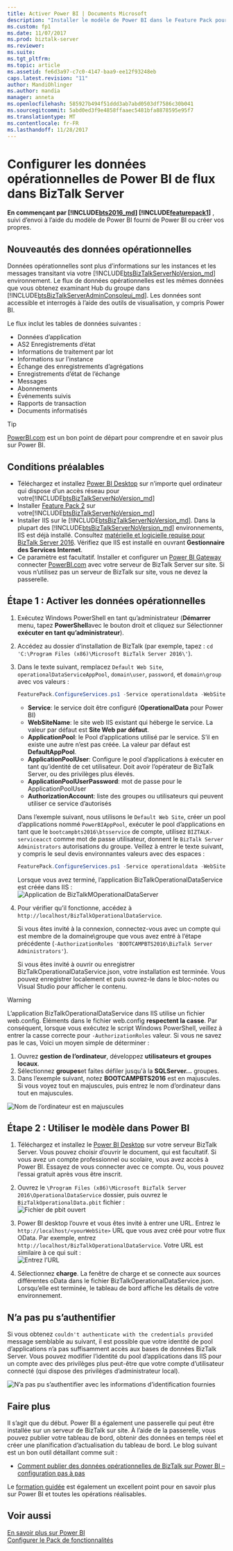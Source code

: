 ```yaml
---
title: Activer Power BI | Documents Microsoft
description: "Installer le modèle de Power BI dans le Feature Pack pour BizTalk Server"
ms.custom: fp1
ms.date: 11/07/2017
ms.prod: biztalk-server
ms.reviewer: 
ms.suite: 
ms.tgt_pltfrm: 
ms.topic: article
ms.assetid: fe6d3a97-c7c0-4147-baa9-ee12f93248eb
caps.latest.revision: "11"
author: MandiOhlinger
ms.author: mandia
manager: anneta
ms.openlocfilehash: 585927b494f51ddd3ab7abd0503df7586c30b041
ms.sourcegitcommit: 5abd0ed3f9e4858ffaaec5481bfa8878595e95f7
ms.translationtype: MT
ms.contentlocale: fr-FR
ms.lasthandoff: 11/28/2017
---
```

# <a name="configure-the-power-bi-operational-data-feed-in-biztalk-server"></a>Configurer les données opérationnelles de Power BI de flux dans BizTalk Server

**En commençant par [!INCLUDE[bts2016_md](../includes/bts2016-md.md)] [!INCLUDE[featurepack1](../includes/featurepack1.md)]** , suivi d’envoi à l’aide du modèle de Power BI fourni de Power BI ou créer vos propres. 

## <a name="what-is-operational-data"></a>Nouveautés des données opérationnelles
Données opérationnelles sont plus d’informations sur les instances et les messages transitant via votre [!INCLUDE[btsBizTalkServerNoVersion_md](../includes/btsbiztalkservernoversion-md.md)] environnement. Le flux de données opérationnelles est les mêmes données que vous obtenez examinant Hub du groupe dans [!INCLUDE[btsBizTalkServerAdminConsoleui_md](../includes/btsbiztalkserveradminconsoleui-md.md)]. Les données sont accessible et interrogés à l’aide des outils de visualisation, y compris Power BI. 

Le flux inclut les tables de données suivantes :
* Données d’application
* AS2 Enregistrements d’état
* Informations de traitement par lot
* Informations sur l’instance
* Échange des enregistrements d’agrégations
* Enregistrements d’état de l’échange
* Messages
* Abonnements
* Événements suivis
* Rapports de transaction
* Documents informatisés

> [!TIP]
> [PowerBI.com](http://powerbi.microsoft.com) est un bon point de départ pour comprendre et en savoir plus sur Power BI.

## <a name="prerequisites"></a>Conditions préalables
* Téléchargez et installez [Power BI Desktop](https://powerbi.microsoft.com/desktop/) sur n’importe quel ordinateur qui dispose d’un accès réseau pour votre[!INCLUDE[btsBizTalkServerNoVersion_md](../includes/btsbiztalkservernoversion-md.md)]
* Installer [Feature Pack 2](https://aka.ms/bts2016fp2) sur votre[!INCLUDE[btsBizTalkServerNoVersion_md](../includes/btsbiztalkservernoversion-md.md)]
* Installer IIS sur le [!INCLUDE[btsBizTalkServerNoVersion_md](../includes/btsbiztalkservernoversion-md.md)]. Dans la plupart des [!INCLUDE[btsBizTalkServerNoVersion_md](../includes/btsbiztalkservernoversion-md.md)] environnements, IIS est déjà installé. Consultez [matérielle et logicielle requise pour BizTalk Server 2016](../install-and-config-guides/hardware-and-software-requirements-for-biztalk-server-2016.md). Vérifiez que IIS est installé en ouvrant **Gestionnaire des Services Internet**. 
* Ce paramètre est facultatif. Installer et configurer un [Power BI Gateway](https://powerbi.microsoft.com/gateway/) connecter [PowerBI.com](http://powerbi.microsoft.com) avec votre serveur de BizTalk Server sur site. Si vous n’utilisez pas un serveur de BizTalk sur site, vous ne devez la passerelle.

## <a name="step-1-enable-operational-data"></a>Étape 1 : Activer les données opérationnelles

1. Exécutez Windows PowerShell en tant qu’administrateur (**Démarrer** menu, tapez **PowerShell**avec le bouton droit et cliquez sur Sélectionner **exécuter en tant qu’administrateur**). 
2. Accédez au dossier d’installation de BizTalk (par exemple, tapez : `cd 'C:\Program Files (x86)\Microsoft BizTalk Server 2016\'`).
3. Dans le texte suivant, remplacez `Default Web Site`, `operationalDataServiceAppPool`, `domain\user`, `password`, et `domain\group` avec vos valeurs :

    ```Powershell
    FeaturePack.ConfigureServices.ps1 -Service operationaldata -WebSiteName '<Default Web Site>' -ApplicationPool <operationalDataServiceAppPool> -ApplicationPoolUser <domain>\<user\> -ApplicationPoolUserPassword <password> -AuthorizationRoles '<domain>\<group1\>, <domain>\<group2\>, <domain>\<user\>, <domain>\<user2\>'
    ```

    * **Service**: le service doit être configuré (**OperationalData** pour Power BI)
    * **WebSiteName**: le site web IIS existant qui héberge le service. La valeur par défaut est **Site Web par défaut**.
    * **ApplicationPool**: le Pool d’applications utilisé par le service. S’il en existe une autre n’est pas créée. La valeur par défaut est **DefaultAppPool**.
    * **ApplicationPoolUser**: Configure le pool d’applications à exécuter en tant qu’identité de cet utilisateur. Doit avoir l’opérateur de BizTalk Server, ou des privilèges plus élevés.
    * **ApplicationPoolUserPassword**: mot de passe pour le ApplicationPoolUser
    * **AuthorizationAccount**: liste des groupes ou utilisateurs qui peuvent utiliser ce service d’autorisés

    Dans l’exemple suivant, nous utilisons le `Default Web Site`, créer un pool d’applications nommé `PowerBIAppPool`, exécuter le pool d’applications en tant que le `bootcampbts2016\btsservice` de compte, utilisez `BIZTALK-serviceacct` comme mot de passe utilisateur, donnent le `BizTalk Server Administrators` autorisations du groupe. Veillez à entrer le texte suivant, y compris le seul devis environnantes valeurs avec des espaces : 

    ```Powershell
    FeaturePack.ConfigureServices.ps1 -Service operationaldata -WebSiteName 'Default Web Site' -ApplicationPool PowerBIAppPool -ApplicationPoolUser bootcampbts2016\btsservice -ApplicationPoolUserPassword  BIZTALK-serviceacct -AuthorizationRoles 'BOOTCAMPBTS2016\BizTalk Server Administrators'
    ```

    Lorsque vous avez terminé, l’application BizTalkOperationalDataService est créée dans IIS :  
    ![Application de BizTalkMOperationalDataServer](../core/media/biztalkmanagementservice-apppool.png)


4. Pour vérifier qu’il fonctionne, accédez à `http://localhost/BizTalkOperationalDataService`. 

    Si vous êtes invité à la connexion, connectez-vous avec un compte qui est membre de la domaine\groupe que vous avez entré à l’étape précédente (`-AuthorizationRoles 'BOOTCAMPBTS2016\BizTalk Server Administrators'`). 

    Si vous êtes invité à ouvrir ou enregistrer BizTalkOperationalDataService.json, votre installation est terminée. Vous pouvez enregistrer localement et puis ouvrez-le dans le bloc-notes ou Visual Studio pour afficher le contenu. 

> [!WARNING]
> L’application BizTalkOperationalDataService dans IIS utilise un fichier web.config. Éléments dans le fichier web.config **respectent la casse**. Par conséquent, lorsque vous exécutez le script Windows PowerShell, veillez à entrer la casse correcte pour `-AuthorizationRoles` valeur. Si vous ne savez pas le cas, Voici un moyen simple de déterminer : 
> 
> 1. Ouvrez **gestion de l’ordinateur**, développez **utilisateurs et groupes locaux**.
> 2. Sélectionnez **groupes**et faites défiler jusqu'à la **SQLServer...** groupes. 
> 3. Dans l’exemple suivant, notez **BOOTCAMPBTS2016** est en majuscules. Si vous voyez tout en majuscules, puis entrez le nom d’ordinateur dans tout en majuscules. 
> 
> ![Nom de l’ordinateur est en majuscules](../core/media/groups-case.png)

## <a name="step-2-use-the-template-in-power-bi"></a>Étape 2 : Utiliser le modèle dans Power BI

1. Téléchargez et installez le [Power BI Desktop](https://powerbi.microsoft.com/desktop/) sur votre serveur BizTalk Server. Vous pouvez choisir d’ouvrir le document, qui est facultatif. Si vous avez un compte professionnel ou scolaire, vous avez accès à Power BI. Essayez de vous connecter avec ce compte. Ou, vous pouvez l’essai gratuit après vous être inscrit. 
2. Ouvrez le `\Program Files (x86)\Microsoft BizTalk Server 2016\OperationalDataService` dossier, puis ouvrez le `BizTalkOperationalData.pbit` fichier :  
![Fichier de pbit ouvert](../core/media/operational-data-pbit.png)

3. Power BI desktop l’ouvre et vous êtes invité à entrer une URL. Entrez le `http://localhost/<yourWebSite>` URL que vous avez créé pour votre flux OData. Par exemple, entrez `http://localhost/BizTalkOperationalDataService`. Votre URL est similaire à ce qui suit :  
![Entrez l’URL](../core/media/operational-data-url.png)

4. Sélectionnez **charge**. La fenêtre de charge et se connecte aux sources différentes oData dans le fichier BizTalkOperationalDataService.json. Lorsqu’elle est terminée, le tableau de bord affiche les détails de votre environnement.

## <a name="couldnt-authenticate"></a>N’a pas pu s’authentifier
Si vous obtenez `couldn't authenticate with the credentials provided` message semblable au suivant, il est possible que votre identité de pool d’applications n’a pas suffisamment accès aux bases de données BizTalk Server. Vous pouvez modifier l’identité du pool d’applications dans IIS pour un compte avec des privilèges plus peut-être que votre compte d’utilisateur connecté (qui dispose des privilèges d’administrateur local). 

![N’a pas pu s’authentifier avec les informations d’identification fournies](../core/media/operational-data-authentication-error.png)

## <a name="do-more"></a>Faire plus
Il s’agit que du début. Power BI a également une passerelle qui peut être installée sur un serveur de BizTalk sur site. À l’aide de la passerelle, vous pouvez publier votre tableau de bord, obtenir des données en temps réel et créer une planification d’actualisation du tableau de bord. Le blog suivant est un bon outil détaillant comme suit : 

* [Comment publier des données opérationnelles de BizTalk sur Power BI – configuration pas à pas](https://blog.sandro-pereira.com/2017/05/07/biztalk-server-2016-feature-pack-1-how-to-publish-biztalk-operational-data-power-bi-step-by-step-configuration-part-3/)

Le [formation guidée](https://powerbi.microsoft.com/guided-learning/) est également un excellent point pour en savoir plus sur Power BI et toutes les opérations réalisables. 

## <a name="see-also"></a>Voir aussi

[En savoir plus sur Power BI](https://www.powerbi.com)  
[Configurer le Pack de fonctionnalités](../core/configure-the-feature-pack.md)
